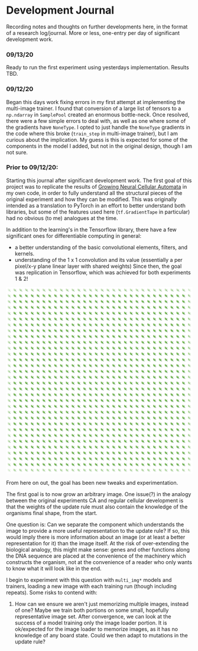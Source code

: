 # Development Journal

Recording notes and thoughts on further developments here, in the format of a research log/journal. More or less, 
one-entry per day of significant development work.

### 09/13/20

Ready to run the first experiment using yesterdays implementation. Results TBD.

### 09/12/20

Began this days work fixing errors in my first attempt at implementing the multi-image trainer. I found that conversion
of a large list of tensors to a `np.ndarray` in `SamplePool` created an enormous bottle-neck. Once resolved, there were
a few simple errors to deal with, as well as one where some of the gradients have `NoneType`. I opted to just handle the
`NoneType` gradients in the code where this broke (`train_step` in multi-image trainer), but I am curious about the implication.
My guess is this is expected for some of the components in the model I added, but not in the original design, though I am
not sure.

### Prior to 09/12/20:

Starting this journal after significant development work. The first goal of this project was to 
 replicate the results of [Growing Neural Cellular Automata](https://distill.pub/2020/growing-ca/) in my
 own code, in order to fully understand all the structural pieces of the original experiment and how
 they can be modified. This was originally intended as a translation to PyTorch in an effort to better understand both
 libraries, but some of the features used here (`tf.GradientTape` in particular) had no obvious (to me) analogues at the 
 time.

In addition to the learning's in the Tensorflow library, there have a few significant ones for differentiable computing
 in general:
 - a better understanding of the basic convolutional elements, filters, and kernels.
 - understanding of the 1 x 1 convolution and its value (essentially a per pixel/x-y plane linear layer with shared 
 weights)
Since then, the goal was replication in Tensorflow, which was achieved for both experiments 1 & 2!

![My cool lizards](./before_09_12_20_replication_pool_result.jpg)

From here on out, the goal has been new tweaks and experimentation.

The first goal is to now grow an arbitrary image. One issue(?) in the analogy between the original experiments
CA and regular cellular development is that the weights of the update rule must also contain the knowledge of 
the organisms final shape, from the start. 

One question is: Can we separate the component which understands the image to provide a more useful representation to the
update rule? If so, this would imply there is more information about an image (or at least a better representation for 
it) than the image itself. At the risk of over-extending the biological analogy, this might make sense: genes and other 
functions along the DNA sequence are placed at the convenience of the machinery which constructs the organism, not at the
convenience of a reader who only wants to know what it will look like in the end.

I begin to experiment with this question with `multi_img*` models and trainers, loading a new image with each training 
run (though including repeats). Some risks to contend with:

1. How can we ensure we aren't just memorizing multiple images, instead of one? Maybe we train both portions on some small,
hopefully representative image set. After convergence, we can look at the success of a model training only the image loader
portion. It is ok/expected for the image loader to memorize images, as it has no knowledge of any board state. Could we 
then adapt to mutations in the update rule?


